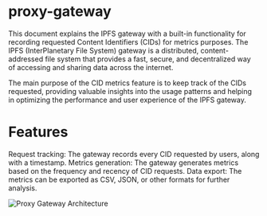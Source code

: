 # proxy-gateway

This document explains the IPFS gateway with a built-in functionality for recording requested Content Identifiers (CIDs) for metrics purposes. The IPFS (InterPlanetary File System) gateway is a distributed, content-addressed file system that provides a fast, secure, and decentralized way of accessing and sharing data across the internet.

The main purpose of the CID metrics feature is to keep track of the CIDs requested, providing valuable insights into the usage patterns and helping in optimizing the performance and user experience of the IPFS gateway.

# Features
Request tracking: The gateway records every CID requested by users, along with a timestamp.
Metrics generation: The gateway generates metrics based on the frequency and recency of CID requests.
Data export: The metrics can be exported as CSV, JSON, or other formats for further analysis.


![Proxy Gateway Architecture](https://user-images.githubusercontent.com/30084404/225565389-d78d75a7-7ee7-44c8-8ece-3793928c0f30.png)
